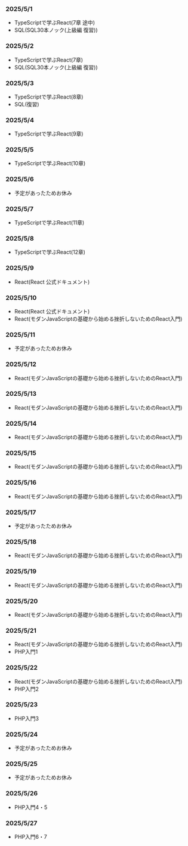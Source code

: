 ### 2025/5/1
- TypeScriptで学ぶReact(7章 途中)
- SQL(SQL30本ノック(上級編 復習))

### 2025/5/2
- TypeScriptで学ぶReact(7章)
- SQL(SQL30本ノック(上級編 復習))

### 2025/5/3
- TypeScriptで学ぶReact(8章)
- SQL(復習)

### 2025/5/4
- TypeScriptで学ぶReact(9章)

### 2025/5/5
- TypeScriptで学ぶReact(10章)

### 2025/5/6
- 予定があったためお休み

### 2025/5/7
- TypeScriptで学ぶReact(11章)

### 2025/5/8
- TypeScriptで学ぶReact(12章)

### 2025/5/9
- React(React 公式ドキュメント)

### 2025/5/10
- React(React 公式ドキュメント)
- React(モダンJavaScriptの基礎から始める挫折しないためのReact入門)

### 2025/5/11
- 予定があったためお休み

### 2025/5/12
- React(モダンJavaScriptの基礎から始める挫折しないためのReact入門)

### 2025/5/13
- React(モダンJavaScriptの基礎から始める挫折しないためのReact入門)

### 2025/5/14
- React(モダンJavaScriptの基礎から始める挫折しないためのReact入門)

### 2025/5/15
- React(モダンJavaScriptの基礎から始める挫折しないためのReact入門)

### 2025/5/16
- React(モダンJavaScriptの基礎から始める挫折しないためのReact入門)

### 2025/5/17
- 予定があったためお休み

### 2025/5/18
- React(モダンJavaScriptの基礎から始める挫折しないためのReact入門)

### 2025/5/19
- React(モダンJavaScriptの基礎から始める挫折しないためのReact入門)

### 2025/5/20
- React(モダンJavaScriptの基礎から始める挫折しないためのReact入門)

### 2025/5/21
- React(モダンJavaScriptの基礎から始める挫折しないためのReact入門)
- PHP入門1

### 2025/5/22
- React(モダンJavaScriptの基礎から始める挫折しないためのReact入門)
- PHP入門2

### 2025/5/23
- PHP入門3

### 2025/5/24
- 予定があったためお休み

### 2025/5/25
- 予定があったためお休み

### 2025/5/26
- PHP入門4・5

### 2025/5/27
- PHP入門6・7